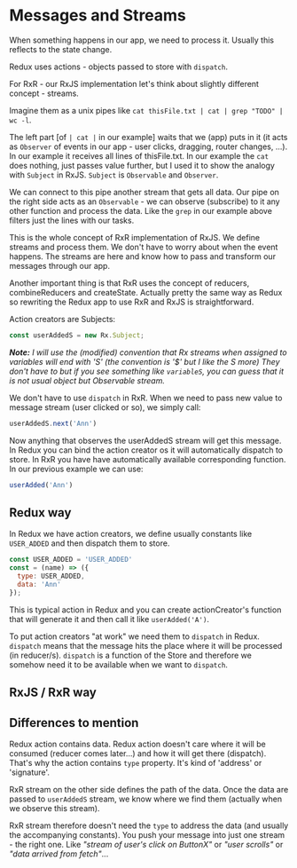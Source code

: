 # Messages and Streams

When something happens in our app, we need to process it. Usually this reflects to the state change.

Redux uses actions - objects passed to store with `dispatch`.

For RxR - our RxJS implementation let's think about slightly different concept - streams.

Imagine them as a unix pipes like `cat thisFile.txt | cat | grep "TODO" | wc -l`.

The left part [of `| cat |` in our example] waits that we (app) puts in it (it acts as `Observer` of events in our app - user clicks, dragging, router changes, ...). In our example it receives all lines of thisFile.txt. In our example the `cat` does nothing, just passes value further, but I used it to show the analogy with `Subject` in RxJS. `Subject` is `Observable` and `Observer`.

We can connect to this pipe another stream that gets all data. Our pipe on the right side acts as an `Observable` - we can observe (subscribe) to it any other function and process the data. Like the `grep` in our example above filters just the lines with our tasks.

This is the whole concept of RxR implementation of RxJS. We define streams and process them. We don't have to worry about when the event happens. The streams are here and know how to pass and transform our messages through our app.

Another important thing is that RxR uses the concept of reducers, combineReducers and createState. Actually pretty the same way as Redux so rewriting the Redux app to use RxR and RxJS is straightforward.

Action creators are Subjects:

```javascript
const userAddedS = new Rx.Subject;
```

_**Note:** I will use the (modified) convention that Rx streams when assigned to variables will end with 'S' (the convention is '$' but I like the S more) They don't have to but if you see something like `variableS`, you can guess that it is not usual object but Observable stream._

We don't have to use `dispatch` in RxR. When we need to pass new value to message stream (user clicked or so), we simply call:

```javascript
userAddedS.next('Ann')
```

Now anything that observes the userAddedS stream will get this message. In Redux you can bind the action creator os it will automatically dispatch to store. In RxR you have have automatically available corresponding function. In our previous example we can use:

```javascript
userAdded('Ann')
```


## Redux way

In Redux we have action creators, we define usually constants like `USER_ADDED` and then dispatch them to store.

```javascript
const USER_ADDED = 'USER_ADDED'
const = (name) => ({
  type: USER_ADDED,
  data: 'Ann'
});
```

This is typical action in Redux and you can create actionCreator's function that will generate it and then call it like `userAdded('A')`.

To put action creators "at work" we need them to `dispatch` in Redux. `dispatch` means that the message hits the place where it will be processed (in reducer/s). `dispatch` is a function of the Store and therefore we somehow need it to be available when we want to `dispatch`.


## RxJS / RxR way




## Differences to mention

Redux action contains data. Redux action doesn't care where it will be consumed (reducer comes later...) and how it will get there (dispatch). That's why the action contains `type` property. It's kind of 'address' or 'signature'.

RxR stream on the other side defines the path of the data. Once the data are passed to `userAddedS` stream, we know where we find them (actually when we observe this stream).

RxR stream therefore doesn't need the `type` to address the data (and usually the accompanying constants). You push your message into just one stream - the right one. Like _"stream of user's click on ButtonX"_ or _"user scrolls"_ or _"data arrived from fetch"_...
